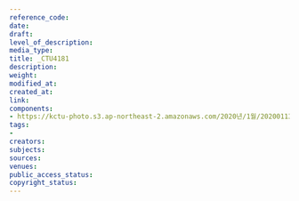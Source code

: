 ```yaml
---
reference_code: 
date: 
draft: 
level_of_description: 
media_type: 
title: _CTU4181
description: 
weight: 
modified_at: 
created_at: 
link: 
components:
- https://kctu-photo.s3.ap-northeast-2.amazonaws.com/2020년/1월/20200113_민주당+전혜숙+의원실+톨게이트+노동자+강제+퇴거+집행+규탄+기자회견/_CTU4181.jpg
tags:
- 
creators: 
subjects: 
sources: 
venues: 
public_access_status: 
copyright_status: 
---
```

